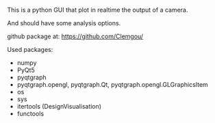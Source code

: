 This is a python GUI that plot in realtime the output of a camera.

And should have some analysis options.




github package at: https://github.com/Clemgou/


Used packages:
- numpy
- PyQt5
- pyqtgraph
- pyqtgraph.opengl, pyqtgraph.Qt, pyqtgraph.opengl.GLGraphicsItem
- os
- sys
- itertools (DesignVisualisation)
- functools
